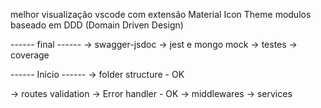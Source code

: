 melhor visualização vscode com extensão Material Icon Theme
modulos baseado em DDD (Domain Driven Design)


------ final ------
-> swagger-jsdoc
-> jest e mongo mock
-> testes
-> coverage

------ Inicio ------
-> folder structure - OK

-> routes validation
-> Error handler - OK
-> middlewares
-> services
